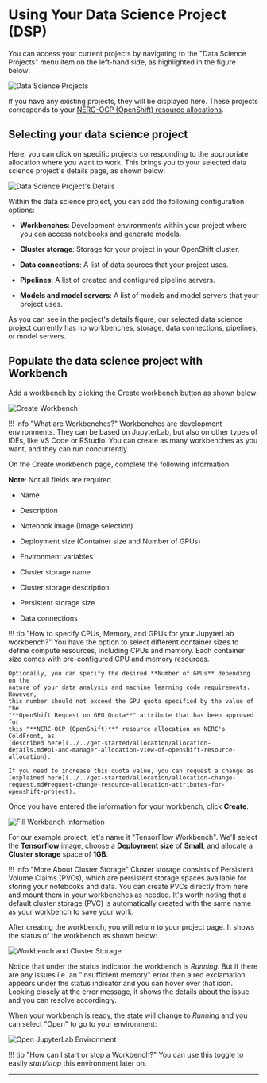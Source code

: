 # Using Your Data Science Project (DSP)

You can access your current projects by navigating to the "Data Science Projects"
menu item on the left-hand side, as highlighted in the figure below:

![Data Science Projects](images/data-science-projects.png)

If you have any existing projects, they will be displayed here. These projects
corresponds to your [NERC-OCP (OpenShift) resource allocations](../../get-started/allocation/allocation-details.md#general-user-view-of-openshift-resource-allocation).

## Selecting your data science project

Here, you can click on specific projects corresponding to the appropriate allocation
where you want to work. This brings you to your selected data science project's
details page, as shown below:

![Data Science Project's Details](images/data-science-project-details.png)

Within the data science project, you can add the following configuration options:

- **Workbenches**: Development environments within your project where you can access
notebooks and generate models.

- **Cluster storage**: Storage for your project in your OpenShift cluster.

- **Data connections**: A list of data sources that your project uses.

- **Pipelines**: A list of created and configured pipeline servers.

- **Models and model servers**: A list of models and model servers that your project
uses.

As you can see in the project's details figure, our selected data science project
currently has no workbenches, storage, data connections, pipelines, or model servers.

## Populate the data science project with Workbench

Add a workbench by clicking the Create workbench button as shown below:

![Create Workbench](images/create-workbench.png)

!!! info "What are Workbenches?"
    Workbenches are development environments. They can be based on JupyterLab, but
    also on other types of IDEs, like VS Code or RStudio. You can create as many
    workbenches as you want, and they can run concurrently.

On the Create workbench page, complete the following information.

**Note**: Not all fields are required.

- Name

- Description

- Notebook image (Image selection)

- Deployment size (Container size and Number of GPUs)

- Environment variables

- Cluster storage name

- Cluster storage description

- Persistent storage size

- Data connections

!!! tip "How to specify CPUs, Memory, and GPUs for your JupyterLab workbench?"
    You have the option to select different container sizes to define compute
    resources, including CPUs and memory. Each container size comes with pre-configured
    CPU and memory resources.
    
    Optionally, you can specify the desired **Number of GPUs** depending on the
    nature of your data analysis and machine learning code requirements. However,
    this number should not exceed the GPU quota specified by the value of the
    "**OpenShift Request on GPU Quota**" attribute that has been approved for
    this "**NERC-OCP (OpenShift)**" resource allocation on NERC's ColdFront, as
    [described here](../../get-started/allocation/allocation-details.md#pi-and-manager-allocation-view-of-openshift-resource-allocation).

    If you need to increase this quota value, you can request a change as
    [explained here](../../get-started/allocation/allocation-change-request.md#request-change-resource-allocation-attributes-for-openshift-project).    

Once you have entered the information for your workbench, click **Create**.

![Fill Workbench Information](images/tensor-flow-workbench.png)

For our example project, let's name it "TensorFlow Workbench". We'll select the
**Tensorflow** image, choose a **Deployment size** of **Small**, and allocate a
**Cluster storage** space of **1GB**.

!!! info "More About Cluster Storage"
    Cluster storage consists of Persistent Volume Claims (PVCs), which are
    persistent storage spaces available for storing your notebooks and data. You
    can create PVCs directly from here and mount them in your workbenches as
    needed. It's worth noting that a default cluster storage (PVC) is automatically
    created with the same name as your workbench to save your work.

After creating the workbench, you will return to your project page. It shows the
status of the workbench as shown below:

![Workbench and Cluster Storage](images/workbench-cluster-storage.png)

Notice that under the status indicator the workbench is *Running*. But if there
are any issues i.e. an "insufficient memory" error then a red exclamation appears
under the status indicator and you can hover over that icon. Looking closely at
the error message, it shows the details about the issue and you can resolve accordingly.

When your workbench is ready, the state will change to *Running* and you can select
"Open" to go to your environment:

![Open JupyterLab Environment](images/open-jupyter-lab.png)

!!! tip "How can I start or stop a Workbench?"
    You can use this toggle to easily *start/stop* this environment later on.

---
